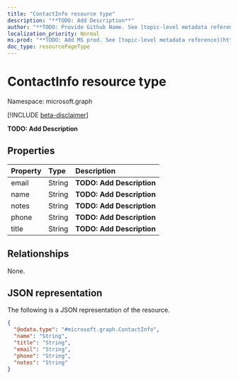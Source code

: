 ```yaml
---
title: "ContactInfo resource type"
description: "**TODO: Add Description**"
author: "**TODO: Provide Github Name. See [topic-level metadata reference](https://msgo.azurewebsites.net/add/document/guidelines/metadata.html#topic-level-metadata)**"
localization_priority: Normal
ms.prod: "**TODO: Add MS prod. See [topic-level metadata reference](https://msgo.azurewebsites.net/add/document/guidelines/metadata.html#topic-level-metadata)**"
doc_type: resourcePageType
---
```


# ContactInfo resource type

Namespace: microsoft.graph

[!INCLUDE [beta-disclaimer](../../includes/beta-disclaimer.md)]

**TODO: Add Description**

## Properties
|Property|Type|Description|
|:---|:---|:---|
|email|String|**TODO: Add Description**|
|name|String|**TODO: Add Description**|
|notes|String|**TODO: Add Description**|
|phone|String|**TODO: Add Description**|
|title|String|**TODO: Add Description**|

## Relationships
None.

## JSON representation
The following is a JSON representation of the resource.
<!-- {
  "blockType": "resource",
  "@odata.type": "microsoft.graph.ContactInfo"
}
-->
``` json
{
  "@odata.type": "#microsoft.graph.ContactInfo",
  "name": "String",
  "title": "String",
  "email": "String",
  "phone": "String",
  "notes": "String"
}
```

